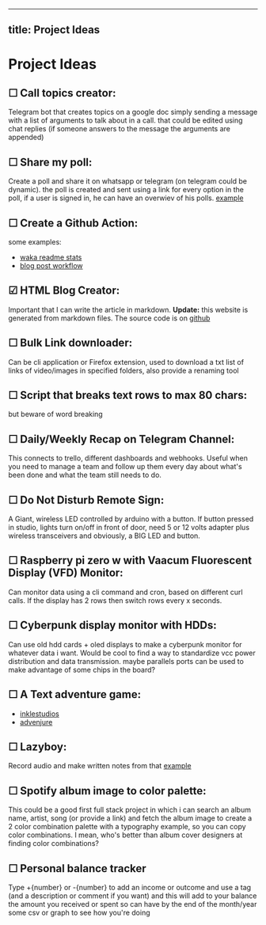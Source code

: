 
---
title: Project Ideas
---

# Project Ideas

## ☐ Call topics creator:

Telegram bot that creates topics on a google doc simply sending a message with a list of arguments to talk about in a call. that could be edited using chat replies (if someone answers to the message the arguments are appended)

## ☐ Share my poll:

Create a poll and share it on whatsapp or telegram (on telegram could be dynamic). the poll is created and sent using a link for every option in the poll, if a user is signed in, he can have an overwiev of his polls. [example](handypolls.com)

## ☐ Create a Github Action:

some examples:

- [waka readme stats](https://github.com/anmol098/waka-readme-stats)
- [blog post workflow](https://github.com/gautamkrishnar/blog-post-workflow)

## ☑ HTML Blog Creator:

Important that I can write the article in markdown.
**Update:** this website is generated from markdown files. The source code is on [github](https:/www.github.com/giacintocarlucci/)

## ☐ Bulk Link downloader:

Can be cli application or Firefox extension, used to download a txt list of links of video/images in specified folders, also provide a renaming tool

## ☐ Script that breaks text rows to max 80 chars:

but beware of word breaking

## ☐ Daily/Weekly Recap on Telegram Channel:

This connects to trello, different dashboards and webhooks.
Useful when you need to manage a team and follow up them every day about what's been done and what the team still needs to do.

## ☐ Do Not Disturb Remote Sign:

A Giant, wireless LED controlled by arduino with a button. If button pressed in studio, lights turn on/off in front of door, need 5 or 12 volts adapter plus wireless transceivers and obviously, a BIG LED and button.

## ☐ Raspberry pi zero w with Vaacum Fluorescent Display (VFD) Monitor:

Can monitor data using a cli command and cron, based on different curl calls. If the display has 2 rows then switch rows every x seconds.

## ☐ Cyberpunk display monitor with HDDs:

Can use old hdd cards + oled displays to make a cyberpunk monitor for whatever data i want. Would be cool to find a way to standardize vcc power distribution and data transmission. maybe parallels ports can be used to make advantage of some chips in the board? 

## ☐ A Text adventure game:

- [inklestudios](https://www.inklestudios.com/ink/)
- [advenjure](https://github.com/facundoolano/advenjure)

## ☐ Lazyboy:

Record audio and make written notes from that
[example](https://youtu.be/_5pH_tr7uN0)

## ☐ Spotify album image to color palette:

This could be a good first full stack project in which i can search an album name, artist, song (or provide a link) and fetch the album image to create a 2 color combination palette with a typography example, so you can copy color combinations. I mean, who's better than album cover designers at finding color combinations?

## ☐ Personal balance tracker

Type +{number} or -{number} to add an income or outcome and use a tag (and a description or comment if you want) and this will add to your balance the amount you received or spent so can have by the end of the month/year some csv or graph to see how you're doing
